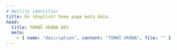 ```yaml
---
# Netlify identifier
title: En (English) home page meta data
head:
  title: TOMÁŠ VRÁNA DEV
  meta:
    - { name: "description", content: "TOMÁŠ VRÁNA", file: "" }
---
```

